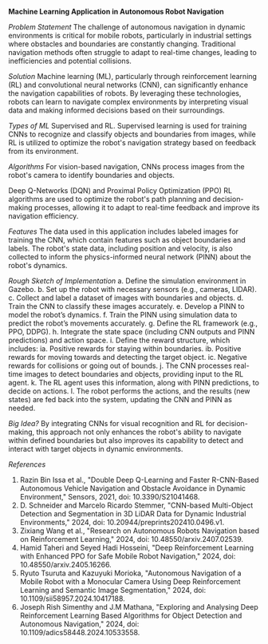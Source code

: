 **Machine Learning Application in Autonomous Robot Navigation**

*Problem Statement*
The challenge of autonomous navigation in dynamic environments is critical for mobile robots, particularly in industrial settings where obstacles and boundaries are constantly changing. Traditional navigation methods often struggle to adapt to real-time changes, leading to inefficiencies and potential collisions.

*Solution*
Machine learning (ML), particularly through reinforcement learning (RL) and convolutional neural networks (CNN), can significantly enhance the navigation capabilities of robots. By leveraging these technologies, robots can learn to navigate complex environments by interpreting visual data and making informed decisions based on their surroundings.

*Types of ML*
Supervised and RL. Supervised learning is used for training CNNs to recognize and classify objects and boundaries from images, while RL is utilized to optimize the robot's navigation strategy based on feedback from its environment.

*Algorithms*
For vision-based navigation, CNNs process images from the robot's camera to identify boundaries and objects.

Deep Q-Networks (DQN) and Proximal Policy Optimization (PPO) RL algorithms are used to optimize the robot's path planning and decision-making processes, allowing it to adapt to real-time feedback and improve its navigation efficiency.

*Features*
The data used in this application includes labeled images for training the CNN, which contain features such as object boundaries and labels. The robot's state data, including position and velocity, is also collected to inform the physics-informed neural network (PINN) about the robot's dynamics.

*Rough Sketch of Implementation*
a. Define the simulation environment in Gazebo.
b. Set up the robot with necessary sensors (e.g., cameras, LIDAR).
c. Collect and label a dataset of images with boundaries and objects.
d. Train the CNN to classify these images accurately.
e. Develop a PINN to model the robot’s dynamics.
f. Train the PINN using simulation data to predict the robot’s movements accurately.
g. Define the RL framework (e.g., PPO, DDPG).
h. Integrate the state space (including CNN outputs and PINN predictions) and action space.
i. Define the reward structure, which includes:
    ia. Positive rewards for staying within boundaries.
    ib. Positive rewards for moving towards and detecting the target object.
    ic. Negative rewards for collisions or going out of bounds.
j. The CNN processes real-time images to detect boundaries and objects, providing input to the RL agent.
k. The RL agent uses this information, along with PINN predictions, to decide on actions.
l. The robot performs the actions, and the results (new states) are fed back into the system, updating the CNN and PINN as needed.

*Big Idea?*
By integrating CNNs for visual recognition and RL for decision-making, this approach not only enhances the robot's ability to navigate within defined boundaries but also improves its capability to detect and interact with target objects in dynamic environments.

*References*
1. Razin Bin Issa et al., "Double Deep Q-Learning and Faster R-CNN-Based Autonomous Vehicle Navigation and Obstacle Avoidance in Dynamic Environment," Sensors, 2021, doi: 10.3390/S21041468.
2. D. Schneider and Marcelo Ricardo Stemmer, "CNN-based Multi-Object Detection and Segmentation in 3D LiDAR Data for Dynamic Industrial Environments," 2024, doi: 10.20944/preprints202410.0496.v1.
3. Zixiang Wang et al., "Research on Autonomous Robots Navigation based on Reinforcement Learning," 2024, doi: 10.48550/arxiv.2407.02539.
4. Hamid Taheri and Seyed Hadi Hosseini, "Deep Reinforcement Learning with Enhanced PPO for Safe Mobile Robot Navigation," 2024, doi: 10.48550/arxiv.2405.16266.
5. Ryuto Tsuruta and Kazuyuki Morioka, "Autonomous Navigation of a Mobile Robot with a Monocular Camera Using Deep Reinforcement Learning and Semantic Image Segmentation," 2024, doi: 10.1109/sii58957.2024.10417188.
6. Joseph Rish Simenthy and J.M Mathana, "Exploring and Analysing Deep Reinforcement Learning Based Algorithms for Object Detection and Autonomous Navigation," 2024, doi: 10.1109/adics58448.2024.10533558.
